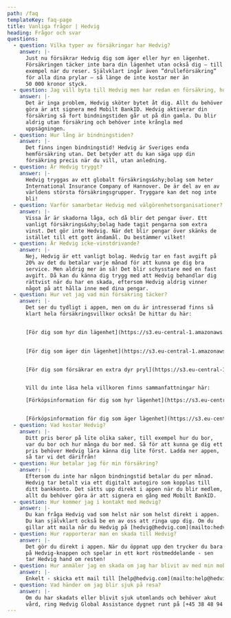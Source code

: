 ```yaml
---
path: /faq
templateKey: faq-page
title: Vanliga frågor | Hedvig
heading: Frågor och svar
questions:
  - question: Vilka typer av försäkringar har Hedvig?
    answer: |-
      Just nu försäkrar Hedvig dig som äger eller hyr en lägenhet.
      Försäkringen täcker inte bara din lägenhet utan också dig – till
      exempel när du reser. Självklart ingår även ”drulleförsäkring”
      för alla dina prylar – så länge de inte kostar mer än
      50 000 kronor styck.
  - question: Jag vill byta till Hedvig men har redan en försäkring, hur gör jag?
    answer: |-
      Det är inga problem, Hedvig sköter bytet åt dig. Allt du behöver
      göra är att signera med Mobilt BankID. Hedvig aktiverar din
      försäkring så fort bindningstiden går ut på din gamla. Du blir
      aldrig utan försäkring och behöver inte krångla med
      uppsägningen.
  - question: Hur lång är bindningstiden?
    answer: |-
      Det finns ingen bindningstid! Hedvig är Sveriges enda
      hemförsäkring utan. Det betyder att du kan säga upp din
      försäkring precis när du vill, utan anledning.
  - question: Är Hedvig tryggt?
    answer: |-
      Hedvig tryggas av ett globalt försäkrings&shy;bolag som heter
      International Insurance Company of Hannover. De är del av en av
      världens största försäkringsgrupper. Tryggare kan det nog inte
      bli!
  - question: Varför samarbetar Hedvig med välgörenhetsorganisationer?
    answer: |-
      Vissa år är skadorna låga, och då blir det pengar över. Ett
      vanligt försäkrings&shy;bolag hade tagit pengarna som extra
      vinst. Det gör inte Hedvig. När det blir pengar över skänks de
      istället till ett gott ändamål. Du bestämmer vilket!
  - question: Är Hedvig icke-vinstdrivande?
    answer: |-
      Nej, Hedvig är ett vanligt bolag. Hedvig tar en fast avgift på
      20% av det du betalar varje månad för att kunna ge dig bra
      service. Men aldrig mer än så! Det blir schysstare med en fast
      avgift. Då kan du känna dig trygg med att Hedvig behandlar dig
      rättvist när du har en skada, eftersom Hedvig aldrig vinner
      något på att hålla inne med dina pengar.
  - question: Hur vet jag vad min försäkring täcker?
    answer: |-
      Det ser du tydligt i appen, men om du är intresserad finns så
      klart hela försäkringsvillkor också! De hittar du här:


      [För dig som hyr din lägenhet](https://s3.eu-central-1.amazonaws.com/com-hedvig-web-content/F%C3%B6rs%C3%A4kringsvillkor+-+Hyresr%C3%A4tt+(Februari+2018).pdf)
      

      [För dig som äger din lägenhet](https://s3.eu-central-1.amazonaws.com/com-hedvig-web-content/F%C3%B6rs%C3%A4kringsvillkor+-+Bostadsr%C3%A4tt+(Februari+2018).pdf)


      [För dig som försäkrar en extra dyr pryl](https://s3.eu-central-1.amazonaws.com/com-hedvig-web-content/Hedvigs+fo%CC%88rsa%CC%88kringsvillkor+fo%CC%88r+extra+dyr+pryl.pdf)


      Vill du inte läsa hela villkoren finns sammanfattningar här:

      [Förköpsinformation för dig som hyr lägenhet](https://s3.eu-central-1.amazonaws.com/com-hedvig-web-content/F%C3%B6rk%C3%B6psinformation+-+Hyresr%C3%A4tt+(Februari+2018).pdf)


      [Förköpsinformation för dig som äger lägenhet](https://s3.eu-central-1.amazonaws.com/com-hedvig-web-content/F%C3%B6rk%C3%B6psinformation+-+Bostadsr%C3%A4tt+(Februari+2018).pdf)
  - question: Vad kostar Hedvig?
    answer: |-
      Ditt pris beror på lite olika saker, till exempel hur du bor,
      var du bor och hur många du bor med. Så för att kunna ge dig ett
      pris behöver Hedvig lära känna dig lite först. Ladda ner appen,
      så tar vi det därifrån!
  - question: Hur betalar jag för min försäkring?
    answer: |-
      Eftersom du inte har någon bindningstid betalar du per månad.
      Hedvig tar betalt via ett digitalt autogiro som kopplas till
      ditt bankkonto. Det sätts upp direkt i appen när du blir medlem,
      allt du behöver göra är att signera en gång med Mobilt BankID.
  - question: Hur kommer jag i kontakt med Hedvig?
    answer: |-
      Du kan fråga Hedvig vad som helst när som helst direkt i appen.
      Du kan självklart också be en av oss att ringa upp dig. Om du
      gillar att maila når du Hedvig på [hedvig@hedvig.com](mailto:hedvig@hedvig.com)
  - question: Hur rapporterar man en skada till Hedvig?
    answer: |-
      Det gör du direkt i appen. När du öppnat upp den trycker du bara
      på Hedvig-knappen och spelar in ett kort röstmeddelande - sen
      tar Hedvig hand om resten!
  - question: Hur anmäler jag en skada om jag har blivit av med min mobil och inte kan använda appen?
    answer: |-
      Enkelt - skicka ett mail till [help@hedvig.com](mailto:help@hedvig.com) så fixar vi det på nolltid
  - question: Vad händer om jag blir sjuk på resa?
    answer: |-
      Om du har skadats eller blivit sjuk utomlands och behöver akut
      vård, ring Hedvig Global Assistance dygnet runt på [+45 38 48 94 61]("tel:+4538489461")
---
```

